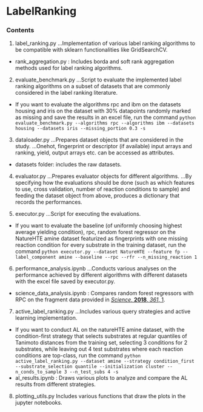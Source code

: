# LabelRanking
 
### Contents
1. label_ranking.py
...Implementation of various label ranking algorithms to be compatible with sklearn functionalities like GridSearchCV.
* rank_aggregation.py :
Includes borda and soft rank aggregation methods used for label ranking algorithms.

2. evaluate_benchmark.py
...Script to evaluate the implemented label ranking algorithms on a subset of datasets that are commonly considered in the label ranking literature. 
* If you want to evaluate the algorithms rpc and ibm on the datasets housing and iris on the dataset with 30% datapoints randomly marked as missing and save the results in an excel file, run the command
`python evaluate_benchmark.py --algorithms rpc --algorithms ibm --datasets housing --datasets iris --missing_portion 0.3 -s`

3. dataloader.py
...Prepares dataset objects that are considered in the study. 
...Onehot, fingerprint or descriptor (if available) input arrays and ranking, yield, output arrays etc. can be accessed as attributes.
* datasets folder:
includes the raw datasets.

4. evaluator.py
...Prepares evaluator objects for different algorithms. 
...By specifying how the evaluations should be done (such as which features to use, cross validation, number of reaction conditions to sample) and feeding the dataset object from above, produces a dictionary that records the performances.

5. executor.py
...Script for executing the evaluations.
* If you want to evaluate the baseline (of uniformly choosing highest average yielding condition), rpc, random forest regressor on the NatureHTE amine dataset featurized as fingerprints with one missing reaction condition for every substrate in the training dataset, run the command
`python executor.py --dataset NatureHTE --feature fp --label_component amine --baseline --rpc --rfr --n_missing_reaction 1`

6. performance_analysis.ipynb
...Conducts various analyses on the performance achieved by different algorithms with different datasets with the excel file saved by executor.py.
* science_data_analysis.ipynb :
Compares random forest regressors with RPC on the fragment data provided in [*Science*, **2018**, *361*, 1](https://www.science.org/doi/10.1126/science.aar6236).

7. active_label_ranking.py
...Includes various query strategies and active learning implementation. 
* If you want to conduct AL on the natureHTE amine dataset, with the condition-first strategy that selects substrates at regular quantiles of Tanimoto distances from the training set, selecting 3 conditions for 2 substrates, while leaving out 4 test substrates where each reaction conditions are top-class, run the command
`python active_label_ranking.py --dataset amine --strategy condition_first --substrate_selection quantile --initialization cluster --n_conds_to_sample 3 --n_test_subs 4 -s`
* al_results.ipynb :
Draws various plots to analyze and compare the AL results from different strategies.

8. plotting_utils.py
Includes various functions that draw the plots in the jupyter notebooks.